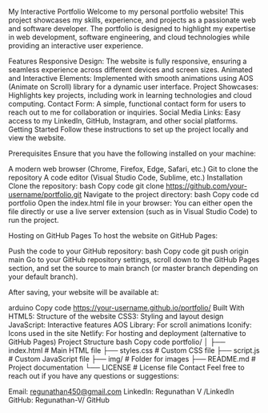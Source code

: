 My Interactive Portfolio
Welcome to my personal portfolio website! This project showcases my skills, experience, and projects as a passionate web and software developer. The portfolio is designed to highlight my expertise in web development, software engineering, and cloud technologies while providing an interactive user experience.

Features
Responsive Design: The website is fully responsive, ensuring a seamless experience across different devices and screen sizes.
Animated and Interactive Elements: Implemented with smooth animations using AOS (Animate on Scroll) library for a dynamic user interface.
Project Showcases: Highlights key projects, including work in learning technologies and cloud computing.
Contact Form: A simple, functional contact form for users to reach out to me for collaboration or inquiries.
Social Media Links: Easy access to my LinkedIn, GitHub, Instagram, and other social platforms.
Getting Started
Follow these instructions to set up the project locally and view the website.

Prerequisites
Ensure that you have the following installed on your machine:

A modern web browser (Chrome, Firefox, Edge, Safari, etc.)
Git to clone the repository
A code editor (Visual Studio Code, Sublime, etc.)
Installation
Clone the repository:
bash
Copy code
git clone https://github.com/your-username/portfolio.git
Navigate to the project directory:
bash
Copy code
cd portfolio
Open the index.html file in your browser:
You can either open the file directly or use a live server extension (such as in Visual Studio Code) to run the project.

Hosting on GitHub Pages
To host the website on GitHub Pages:

Push the code to your GitHub repository:
bash
Copy code
git push origin main
Go to your GitHub repository settings, scroll down to the GitHub Pages section, and set the source to main branch (or master branch depending on your default branch).

After saving, your website will be available at:

arduino
Copy code
https://your-username.github.io/portfolio/
Built With
HTML5: Structure of the website
CSS3: Styling and layout design
JavaScript: Interactive features
AOS Library: For scroll animations
Iconify: Icons used in the site
Netlify: For hosting and deployment (alternative to GitHub Pages)
Project Structure
bash
Copy code
portfolio/
│
├── index.html           # Main HTML file
├── styles.css               # Custom CSS file
├── script.js                # Custom JavaScript file
├── img/                 # Folder for images
├── README.md            # Project documentation
└── LICENSE              # License file
Contact
Feel free to reach out if you have any questions or suggestions:

Email: regunathan450@gmail.com
LinkedIn: Regunathan V /LinkedIn
GitHub: Regunathan-V/ GitHub
